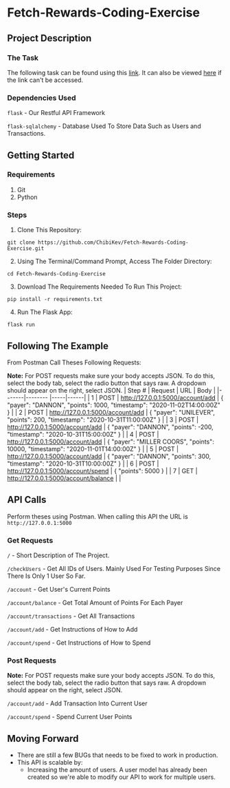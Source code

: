 # Fetch-Rewards-Coding-Exercise
## Project Description
### The Task
The following task can be found using this [link](https://fetch-hiring.s3.us-east-1.amazonaws.com/points.pdf).
It can also be viewed [here](points.pdf) if the link can't be accessed.
### Dependencies Used
`flask` - Our Restful API Framework

`flask-sqlalchemy` - Database Used To Store Data Such as Users and Transactions.
## Getting Started
### Requirements
1. Git
2. Python
### Steps
1. Clone This Repository:
```
git clone https://github.com/ChibiKev/Fetch-Rewards-Coding-Exercise.git
```
2. Using The Terminal/Command Prompt, Access The Folder Directory:
```
cd Fetch-Rewards-Coding-Exercise
```
3. Download The Requirements Needed To Run This Project:
```
pip install -r requirements.txt
```
4. Run The Flask App:
```
flask run
```

## Following The Example
From Postman Call Theses Following Requests:

**Note:** For POST requests make sure your body accepts JSON. To do this, select the body tab, select the radio button that says raw. A dropdown should appear on the right, select JSON.
| Step # | Request | URL | Body |
|-------|-------- |-----|------|
| 1 | POST | http://127.0.0.1:5000/account/add | { "payer": "DANNON", "points": 1000, "timestamp": "2020-11-02T14:00:00Z" } |
| 2 | POST | http://127.0.0.1:5000/account/add | { "payer": "UNILEVER", "points": 200, "timestamp": "2020-10-31T11:00:00Z" } |
| 3 | POST | http://127.0.0.1:5000/account/add | { "payer": "DANNON", "points": -200, "timestamp": "2020-10-31T15:00:00Z" } |
| 4 | POST | http://127.0.0.1:5000/account/add | { "payer": "MILLER COORS", "points": 10000, "timestamp": "2020-11-01T14:00:00Z" } |
| 5 | POST | http://127.0.0.1:5000/account/add | { "payer": "DANNON", "points": 300, "timestamp": "2020-10-31T10:00:00Z" } |
| 6 | POST | http://127.0.0.1:5000/account/spend | { "points": 5000 } |
| 7 | GET | http://127.0.0.1:5000/account/balance | |

## API Calls
Perform theses using Postman.
When calling this API the URL is `http://127.0.0.1:5000`
### Get Requests
`/` - Short Description of The Project.

`/checkUsers` - Get All IDs of Users. Mainly Used For Testing Purposes Since There Is Only 1 User So Far.

`/account` - Get User's Current Points

`/account/balance` - Get Total Amount of Points For Each Payer

`/account/transactions` - Get All Transactions

`/account/add` - Get Instructions of How to Add

`/account/spend` - Get Instructions of How to Spend
### Post Requests
**Note:** For POST requests make sure your body accepts JSON. To do this, select the body tab, select the radio button that says raw. A dropdown should appear on the right, select JSON.

`/account/add` - Add Transaction Into Current User

`/account/spend` - Spend Current User Points

## Moving Forward
- There are still a few BUGs that needs to be fixed to work in production.
- This API is scalable by:
  - Increasing the amount of users. A user model has already been created so we're able to modify our API to work for multiple users.